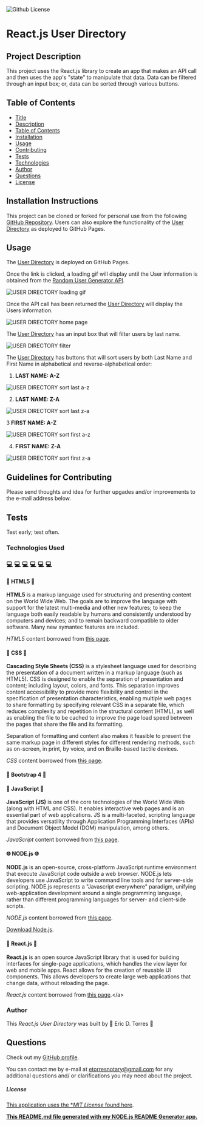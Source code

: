 ![Github License](https://img.shields.io/badge/License-MIT-brightgreen)

# React.js User Directory

## Project Description

This project uses the React.js library to create an app that makes an API call and then uses the app's "state" to manipulate that data. Data can be filtered through an input box; or, data can be sorted through various buttons.

## Table of Contents

- [Title](#project-title)
- [Description](#project-description)
- [Table of Contents](#table-of-contents)
- [Installation](#installation-instructions)
- [Usage](#usage)
- [Contributing](#guidelines-for-contributing)
- [Tests](#tests)
- [Technologies](#technologies-used)
- [Author](#author)
- [Questions](#questions)
- [License](#license)

## Installation Instructions

This project can be cloned or forked for personal use from the following [GitHub Repository](https://github.com/etorres-revature/React-User_Directory). Users can also explore the functionality of the [User Directory](https://etorres-revature.github.io/React-User_Directory/) as deployed to GitHub Pages.

## Usage

The [User Directory](https://etorres-revature.github.io/React-User_Directory/) is deployed on GitHub Pages.

Once the link is clicked, a loading gif will display until the User information is obtained from the [Random User Generator API](https://randomuser.me/).

![USER DIRECTORY loading gif](./screenshots/ud-loading.png)

Once the API call has been returned the [User Directory](https://etorres-revature.github.io/React-User_Directory/) will display the Users information.

![USER DIRECTORY home page](./screenshots/ud-home.png)

The [User Directory](https://etorres-revature.github.io/React-User_Directory/) has an input box that will filter users by last name.

![USER DIRECTORY filter](./screenshots/ud-filter.png)

The [User Directory](https://etorres-revature.github.io/React-User_Directory/) has buttons that will sort users by both Last Name and First Name in alphabetical and reverse-alphabetical order:

1. **LAST NAME: A-Z**

![USER DIRECTORY sort last a-z](./screenshots/ud-last-az.png)

2. **LAST NAME: Z-A**

![USER DIRECTORY sort last z-a](./screenshots/ud-last-za.png)

3 **FIRST NAME: A-Z**

![USER DIRECTORY sort first a-z](./screenshots/ud-first-az.png)

4. **FIRST NAME: Z-A**

![USER DIRECTORY sort first z-a](./screenshots/ud-first-za.png)

## Guidelines for Contributing

Please send thoughts and idea for further upgades and/or improvements to the e-mail address below.

## Tests

Test early; test often.

### Technologies Used

### :computer: :computer: :computer: :computer: :computer: :computer:

#### :memo: HTML5 :memo:

**HTML5** is a markup language used for structuring and presenting content on the World Wide Web. The goals are to improve the language with support for the latest multi-media and other new features; to keep the language both easily readable by humans and consistently understood by computers and devices; and to remain backward compatible to older software. Many new symantec features are included.

_HTML5_ content borrowed from <a target="_blank" rel="noopener noreferrer">[this page](https://en.wikipedia.org/wiki/HTML5).</a>

#### :art: CSS :art:

**Cascading Style Sheets (CSS)** is a stylesheet language used for describing the presentation of a document written in a markup language (such as HTML5). CSS is designed to enable the separation of presentation and content; including layout, colors, and fonts. This separation improves content accessibility to provide more flexibility and control in the specification of presentation characteristics, enabling multiple web pages to share formatting by specifying relevant CSS in a separate file, which reduces complexity and repetition in the structural content (HTML), as well as enabling the file to be cached to improve the page load speed between the pages that share the file and its formatting.

Separation of formatting and content also makes it feasible to present the same markup page in different styles for different rendering methods, such as on-screen, in print, by voice, and on Braille-based tactile devices.

_CSS_ content borrowed from <a target="_blank" rel="noopener noreferrer">[this page](https://en.wikipedia.org/wiki/Cascading_Style_Sheets).</a>

#### :shoe: Bootstrap 4 :shoe:

#### :sparkler: JavaScript :sparkler:

**JavaScript (JS)** is one of the core technologies of the World Wide Web (along with HTML and CSS). It enables interactive web pages and is an essential part of web applications. JS is a multi-faceted, scripting language that provides versatility through Application Programming Interfaces (APIs) and Document Object Model (DOM) manipulation, among others.

_JavaScript_ content borrowed from <a target="_blank" rel="noopener noreferrer">[this page](https://en.wikipedia.org/wiki/JavaScript).</a>

#### :globe_with_meridians: NODE.js :globe_with_meridians:

**NODE.js** is an open-source, cross-platform JavaScript runtime environment that execute JavaScript code outside a web browser. NODE.js lets developers use JavaScript to write command line tools and for server-side scripting. NODE.js represents a "Javascript everywhere" paradigm, unifying web-application development around a single programming language, rather than different programming languages for server- and client-side scripts.

_NODE.js_ content borrowed from <a target="_blank" rel="noopener noreferrer">[this page](https://en.wikipedia.org/wiki/Node.js).</a>

[Download Node.js](https://nodejs.org/en/).

#### :dizzy: React.js :dizzy:

**React.js** is an open source JavaScript library that is used for building interfaces for single-page applications, which handles the view layer for web and mobile apps. React allows for the creation of reusable UI components. This allows developers to create large web applications that change data, without reloading the page.

_React.js_ content borrowed from <a target="_blank" rel="noopener noreferrer">[this page](https://www.c-sharpcorner.com/article/what-and-why-reactjs/#:~:text=It's%20used%20for%20handling%20the,to%20create%20reusable%20UI%20components.&text=React%20allows%20developers%20to%20create,fast%2C%20scalable%2C%20and%20simple.).</a>

### Author

This _React.js User Directory_ was built by :green_heart: Eric D. Torres :green_heart:

## Questions

Check out my [GitHub profile](https://github.com/etorres-revature).

You can contact me by e-mail at etorresnotary@gmail.com for any additional questions and/ or clarifications you may need about the project.

##### License

[This application uses the **MIT License* found here](./LICENSE).

**[This README.md file generated with my NODE.js README Generator app.](https://github.com/etorres-revature/NODEjs_README.md_Generator)**